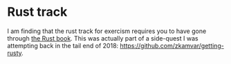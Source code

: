 # Rust track

I am finding that the rust track for exercism requires you to have gone through
[the Rust book](https://doc.rust-lang.org/stable/book/). This was actually part
of a side-quest I was attempting back in the tail end of 2018: 
<https://github.com/zkamvar/getting-rusty>. 
